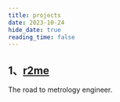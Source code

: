 ```yaml
---
title: projects
date: 2023-10-24
hide_date: true
reading_time: false
---
```


##  

## 1、[r2me](https://jianinggou.top/r2me/)

 The road to metrology engineer.


